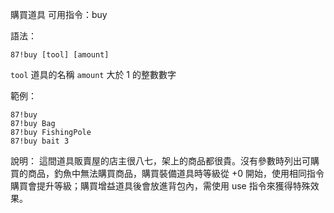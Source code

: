 購買道具
可用指令：buy

語法：
```
87!buy [tool] [amount]
```
`tool` 道具的名稱
`amount` 大於 1 的整數數字

範例：
```
87!buy
87!buy Bag
87!buy FishingPole
87!buy bait 3
```
說明：
這間道具販賣屋的店主很八七，架上的商品都很貴。沒有參數時列出可購買的商品，釣魚中無法購買商品，購買裝備道具時等級從 +0 開始，使用相同指令購買會提升等級；購買增益道具後會放進背包內，需使用 use 指令來獲得特殊效果。
